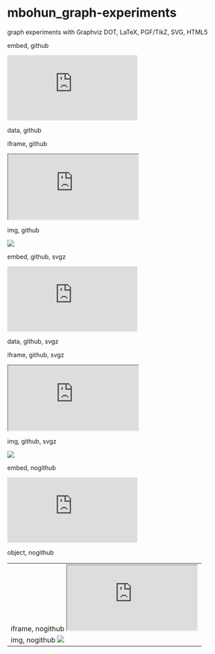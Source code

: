 mbohun_graph-experiments
========================

graph experiments with Graphviz DOT, LaTeX, PGF/TikZ, SVG, HTML5

embed, github

<embed src="https://raw.github.com/mbohun/mbohun_graph-experiments/master/boost-dep-tree.dot.svg" type="image/svg+xml" >
</embed> 

data, github

<object data="https://raw.github.com/mbohun/mbohun_graph-experiments/master/boost-dep-tree.dot.svg" type="image/svg+xml" >
</object> 

iframe, github

<iframe src="https://raw.github.com/mbohun/mbohun_graph-experiments/master/boost-dep-tree.dot.svg">
</iframe>

img, github

<img src="https://raw.github.com/mbohun/mbohun_graph-experiments/master/boost-dep-tree.dot.svg">
</img>

embed, github, svgz

<embed src="https://raw.github.com/mbohun/mbohun_graph-experiments/master/boost-dep-tree.dot.svgz" type="image/svg+xml" >
</embed> 

data, github, svgz

<object data="https://raw.github.com/mbohun/mbohun_graph-experiments/master/boost-dep-tree.dot.svgz" type="image/svg+xml" >
</object> 

iframe, github, svgz

<iframe src="https://raw.github.com/mbohun/mbohun_graph-experiments/master/boost-dep-tree.dot.svgz">
</iframe>

img, github, svgz

<img src="https://raw.github.com/mbohun/mbohun_graph-experiments/master/boost-dep-tree.dot.svgz">
</img>

embed, nogithub

<embed src="http://users.on.net/~mbohun/src/architecture-01-sink.dot.svg" type="image/svg+xml" >
</embed> 

object, nogithub

<object data="http://users.on.net/~mbohun/src/architecture-01-sink.dot.svg" type="image/svg+xml" >
</object> 

<table>
	<tr>
	<td>
iframe, nogithub

<iframe src="http://users.on.net/~mbohun/src/architecture-01-sink.dot.svg">
</iframe>
	</td>
	</tr>
	<tr>
	<td>
img, nogithub

<img src="http://users.on.net/~mbohun/src/architecture-01-sink.dot.svg">
</img>
	</td>
	</tr>
</table>

